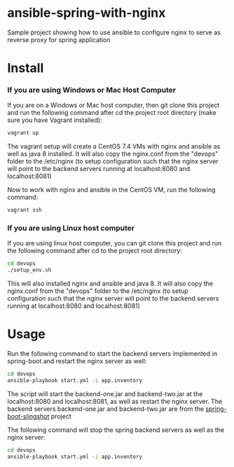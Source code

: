 # ansible-spring-with-nginx

Sample project showing how to use ansible to configure nginx to serve as reverse proxy for spring application

# Install

### If you are using Windows or Mac Host Computer

If you are on a Windows or Mac host computer, then git clone this project and run the following command after cd the project root directory (make sure you have Vagrant installed):

```bash
vagrant up
```

The vagrant setup will create a CentOS 7.4 VMs with nginx and ansible as well as java 8 installed. It will also copy the nginx.conf from the "devops" folder to the /etc/nginx (to setup configuration such that the nginx server will point to the backend servers running at localhost:8080 and localhost:8081)

Now to work with nginx and ansible in the CentOS VM, run the following command:

```bash
vagrant ssh
```

### If you are using Linux host computer

If you are using linux host computer, you can git clone this project and run the following command after cd to the project root directory:

```bash
cd devops
./setup_env.sh
```

This will also installed nginx and ansible and java 8. It will also copy the nginx.conf from the "devops" folder to the /etc/nginx (to setup configuration such that the nginx server will point to the backend servers running at localhost:8080 and localhost:8081)

# Usage

Run the following command to start the backend servers implemented in spring-boot and restart the nginx server as well:

```bash
cd devops
ansible-playbook start.yml -i app.inventory
```

The script will start the backend-one.jar and backend-two.jar at the localhost:8080 and localhost:8081, as well as restart the nginx server.
The backend servers backend-one.jar and backend-two.jar are from the [spring-boot-slingshot](https://github.com/chen0040/spring-boot-slingshot.git) project

The following command will stop the spring backend servers as well as the nginx server:

```bash
cd devops 
ansible-playbook start.yml -i app.inventory 
```









